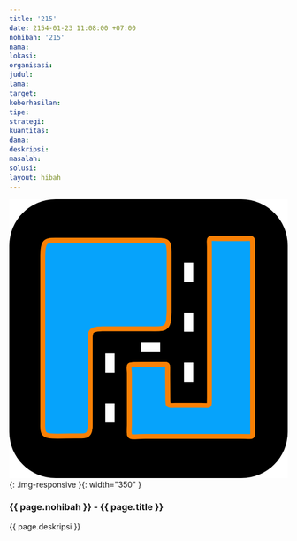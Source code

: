 ```yaml
---
title: '215'
date: 2154-01-23 11:08:00 +07:00
nohibah: '215'
nama: 
lokasi: 
organisasi: 
judul: 
lama: 
target: 
keberhasilan: 
tipe: 
strategi: 
kuantitas: 
dana: 
deskripsi: 
masalah: 
solusi: 
layout: hibah
---
```


![215](/static/img/hibahcms/215.png){: .img-responsive }{: width="350" }

### {{ page.nohibah }} - {{ page.title }}

{{ page.deskripsi }}
